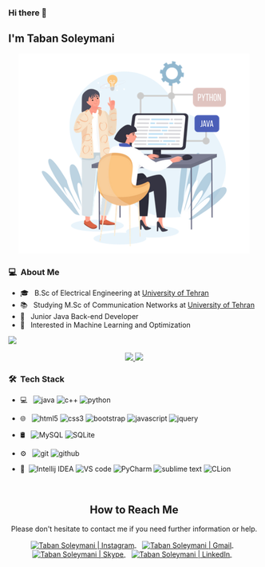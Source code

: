 ### Hi there 👋

## I'm Taban Soleymani
<p align="center">
 <a href="https://github.com/Taabannn">
   <img height="400em" src="images/java-python-developer.png"/>
 </a>
</p>
 
### 💻 &nbsp;About Me 

- 🎓 &nbsp; B.Sc of Electrical Engineering at <a href="https://ut.ac.ir/en">University of Tehran </a>
- 📚 &nbsp; Studying M.Sc of Communication Networks at <a href="https://ut.ac.ir/en">University of Tehran </a>
- 👑 &nbsp; Junior Java Back-end Developer 
- 🤔 &nbsp; Interested in Machine Learning and Optimization

![](https://komarev.com/ghpvc/?username=your-taabann&color=ff69b4)

 <p align="center">
<a href="https://github.com/Taabannn">
  <img height="150em" src="https://github-readme-stats-eight-theta.vercel.app/api?username=Taabannn&show_icons=true&theme=radical&include_all_commits=true&count_private=true"/>
  <img height="150em" src="https://github-readme-stats-eight-theta.vercel.app/api/top-langs/?username=Taabannn&layout=compact&langs_count=8&theme=radical"/>
</a>
</p>
 

<h3> 🛠 &nbsp;Tech Stack</h3>

- 💻 &nbsp; <img src="https://camo.githubusercontent.com/f6c777e8c5c9ae4a6331664dab0a10c4cc3a1895ac3ababcc39b53058ba145d2/68747470733a2f2f696d672e736869656c64732e696f2f7374617469632f76313f7374796c653d666f722d7468652d6261646765266d6573736167653d4a61766126636f6c6f723d303037333936266c6f676f3d4a617661266c6f676f436f6c6f723d464646464646266c6162656c3d" alt="java"/> <img src="https://camo.githubusercontent.com/6301a47e098ea0b84260920a75b5a71f121c5a0b55965dff8ad80bd60db208c7/68747470733a2f2f696d672e736869656c64732e696f2f7374617469632f76313f7374796c653d666f722d7468652d6261646765266d6573736167653d4325324225324226636f6c6f723d303035393943266c6f676f3d43253242253242266c6f676f436f6c6f723d464646464646266c6162656c3d" alt="c++"/>  <img src="https://camo.githubusercontent.com/3df944c2b99f86f1361df72285183e890f11c52d36dfcd3c2844c6823c823fc1/68747470733a2f2f696d672e736869656c64732e696f2f7374617469632f76313f7374796c653d666f722d7468652d6261646765266d6573736167653d507974686f6e26636f6c6f723d333737364142266c6f676f3d507974686f6e266c6f676f436f6c6f723d464646464646266c6162656c3d" alt="python"/>
- 🌐 &nbsp; <img src="https://camo.githubusercontent.com/d2da7e7ec8424780720101d4853c64dffb81dc69dfdd25a0ce88cdb3848bbc6f/68747470733a2f2f696d672e736869656c64732e696f2f7374617469632f76313f7374796c653d666f722d7468652d6261646765266d6573736167653d48544d4c3526636f6c6f723d453334463236266c6f676f3d48544d4c35266c6f676f436f6c6f723d464646464646266c6162656c3d" alt="html5"/> <img src="https://camo.githubusercontent.com/9fe0ddca8c80fd49703246ca3b9a894ddfdc9c1c80f6ab5de92bbe91471dbab8/68747470733a2f2f696d672e736869656c64732e696f2f7374617469632f76313f7374796c653d666f722d7468652d6261646765266d6573736167653d4353533326636f6c6f723d313537324236266c6f676f3d43535333266c6f676f436f6c6f723d464646464646266c6162656c3d" alt="css3"/> <img src="https://camo.githubusercontent.com/8d0e8bf4a315e73ce23e6d5e3193279d53d066717f7f806d7af7305d9334e7cb/68747470733a2f2f696d672e736869656c64732e696f2f7374617469632f76313f7374796c653d666f722d7468652d6261646765266d6573736167653d426f6f74737472617026636f6c6f723d373935324233266c6f676f3d426f6f747374726170266c6f676f436f6c6f723d464646464646266c6162656c3d" alt="bootstrap"/> <img src="https://camo.githubusercontent.com/3aaee8bf7885dcf0cea8a5647c4514b7d800b1a730d38bce7dadf6bff883378d/68747470733a2f2f696d672e736869656c64732e696f2f7374617469632f76313f7374796c653d666f722d7468652d6261646765266d6573736167653d4a61766153637269707426636f6c6f723d323232323232266c6f676f3d4a617661536372697074266c6f676f436f6c6f723d463744463145266c6162656c3d" alt="javascript"/> <img src="https://camo.githubusercontent.com/fd87758fc59a55844627fb6067a253aa4e35da509789a55be28311b0a09eb6cf/68747470733a2f2f696d672e736869656c64732e696f2f7374617469632f76313f7374796c653d666f722d7468652d6261646765266d6573736167653d6a517565727926636f6c6f723d303736394144266c6f676f3d6a5175657279266c6f676f436f6c6f723d464646464646266c6162656c3d" alt="jquery"/>

- 🛢 &nbsp;
  <img src="https://camo.githubusercontent.com/539a184961e9ab46a914b3a57718cd52f9a122ffb33a0bcaaa92484add20ba72/68747470733a2f2f696d672e736869656c64732e696f2f7374617469632f76313f7374796c653d666f722d7468652d6261646765266d6573736167653d4d7953514c26636f6c6f723d343437394131266c6f676f3d4d7953514c266c6f676f436f6c6f723d464646464646266c6162656c3d" alt="MySQL"/> <img src="https://camo.githubusercontent.com/396f0a964cc4e5ad0dfc311bb2abaf8bae3acfc1458cef13f7882aa9bb11b693/68747470733a2f2f696d672e736869656c64732e696f2f7374617469632f76313f7374796c653d666f722d7468652d6261646765266d6573736167653d53514c69746526636f6c6f723d303033423537266c6f676f3d53514c697465266c6f676f436f6c6f723d464646464646266c6162656c3d" alt="SQLite"/> 
- ⚙️ &nbsp;
  <img src="https://camo.githubusercontent.com/42acc7ee3a18313a065e672e0835729edf3361dedb045d6c3cf8821fe30a1c2d/68747470733a2f2f696d672e736869656c64732e696f2f7374617469632f76313f7374796c653d666f722d7468652d6261646765266d6573736167653d47697426636f6c6f723d463035303332266c6f676f3d476974266c6f676f436f6c6f723d464646464646266c6162656c3d" alt="git"/> <img src="https://camo.githubusercontent.com/cca71357fe98ec5f8cd6ebab9044ad2901f4b64ebda379ac81608ed9f1caa1a0/68747470733a2f2f696d672e736869656c64732e696f2f7374617469632f76313f7374796c653d666f722d7468652d6261646765266d6573736167653d47697448756226636f6c6f723d313831373137266c6f676f3d476974487562266c6f676f436f6c6f723d464646464646266c6162656c3d" alt="github"/>

- 🔧 &nbsp;<img src="https://camo.githubusercontent.com/99731e54090b73c687a70d0f60399fa5f9e1a64580a06df6ebaf1daff6c38c64/68747470733a2f2f696d672e736869656c64732e696f2f7374617469632f76313f7374796c653d666f722d7468652d6261646765266d6573736167653d496e74656c6c694a2b4944454126636f6c6f723d303030303030266c6f676f3d496e74656c6c694a2b49444541266c6f676f436f6c6f723d464646464646266c6162656c3d" alt="Intellij IDEA"/> <img src="https://camo.githubusercontent.com/333efdf3d52583cf7c536e5364439a833bb89c25afffbb42550c2bf0ce260827/68747470733a2f2f696d672e736869656c64732e696f2f7374617469632f76313f7374796c653d666f722d7468652d6261646765266d6573736167653d56697375616c2b53747564696f2b436f646526636f6c6f723d303037414343266c6f676f3d56697375616c2b53747564696f2b436f6465266c6f676f436f6c6f723d464646464646266c6162656c3d" alt="VS code"/> <img src="https://camo.githubusercontent.com/5d18d553cf0ef27b77cf1255045658a0c5595fdb8e3fff7695a902f8891e46ea/68747470733a2f2f696d672e736869656c64732e696f2f7374617469632f76313f7374796c653d666f722d7468652d6261646765266d6573736167653d5079436861726d26636f6c6f723d303030303030266c6f676f3d5079436861726d266c6f676f436f6c6f723d464646464646266c6162656c3d" alt="PyCharm"/> <img src="https://camo.githubusercontent.com/b7603157c0778e9255eb412fe2ad216ae67e2ea860e015d60d4dcda078f7fd5f/68747470733a2f2f696d672e736869656c64732e696f2f7374617469632f76313f7374796c653d666f722d7468652d6261646765266d6573736167653d5375626c696d652b5465787426636f6c6f723d323232323232266c6f676f3d5375626c696d652b54657874266c6f676f436f6c6f723d464639383030266c6162656c3d" alt="sublime text"/> <img src="https://camo.githubusercontent.com/9e4babaf978c80dcc79ab178402cfc74f85c5bb42d7ade4da6e3bfc17b83e733/68747470733a2f2f696d672e736869656c64732e696f2f7374617469632f76313f7374796c653d666f722d7468652d6261646765266d6573736167653d434c696f6e26636f6c6f723d303030303030266c6f676f3d434c696f6e266c6f676f436f6c6f723d464646464646266c6162656c3d" alt="CLion"/>

<br>
<div align="center">
  <h2><b>How to Reach Me</b></h2>
 <p>Please don't hesitate to contact me if you need further information or help.</p>
 <a href="https://www.instagram.com/taabannn/" target="_blank">
   <img align="center" alt="Taban Soleymani | Instagram" width="26px" src="https://img.icons8.com/ios-glyphs/50/000000/instagram-new.png" />
 </a> &nbsp;&nbsp;
 <a href="mailto:tabansly78@gmail.com" >
   <img align="center" alt="Taban Soleymani | Gmail" width="26px" src="https://img.icons8.com/ios-glyphs/50/000000/gmail.png" />
 </a> &nbsp;&nbsp;
 <a href="https://join.skype.com/invite/oJPb3eoBcLa3" >
   <img align="center" alt="Taban Soleymani | Skype" width="26px" src="https://img.icons8.com/ios-glyphs/50/000000/skype.png" />
 </a> &nbsp;&nbsp;
 <a href="https://www.linkedin.com/in/TabanSoleymani/" >
   <img align="center" alt="Taban Soleymani | LinkedIn" width="26px" src="https://img.icons8.com/ios-glyphs/50/000000/linkedin.png" />
 </a> &nbsp;&nbsp;
</div>


<!---
Taabannn/Taabannn is a ✨ special ✨ repository because its `README.md` (this file) appears on your GitHub profile.
You can click the Preview link to take a look at your changes.
--->

